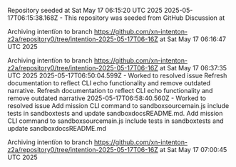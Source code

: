 Repository seeded at Sat May 17 06:15:20 UTC 2025
 2025-05-17T06:15:38.168Z - This repository was seeded from GitHub Discussion  at 

Archiving intentïon to branch https://github.com/xn-intenton-z2a/repository0/tree/intention-2025-05-17T06-16Z at Sat May 17 06:16:47 UTC 2025

Archiving intentïon to branch https://github.com/xn-intenton-z2a/repository0/tree/intention-2025-05-17T06-16Z at Sat May 17 06:37:35 UTC 2025
2025-05-17T06:50:04.599Z - Worked to resolved issue Refresh documentation to reflect CLI echo functionality and remove outdated narrative. Refresh documentation to reflect CLI echo functionality and remove outdated narrative
2025-05-17T06:58:40.560Z - Worked to resolved issue Add mission CLI command to sandboxsourcemain.js include tests in sandboxtests and update sandboxdocsREADME.md. Add mission CLI command to sandboxsourcemain.js include tests in sandboxtests and update sandboxdocsREADME.md

Archiving intentïon to branch https://github.com/xn-intenton-z2a/repository0/tree/intention-2025-05-17T06-16Z at Sat May 17 07:00:45 UTC 2025
